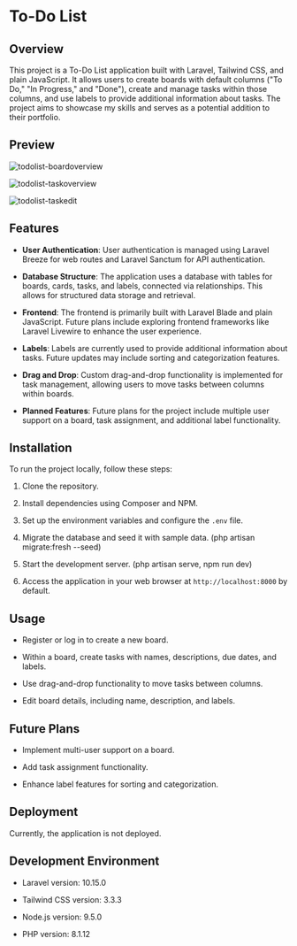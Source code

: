 # To-Do List

## Overview

This project is a To-Do List application built with Laravel, Tailwind CSS, and plain JavaScript. It allows users to create boards with default columns ("To Do," "In Progress," and "Done"), create and manage tasks within those columns, and use labels to provide additional information about tasks. The project aims to showcase my skills and serves as a potential addition to their portfolio.

## Preview

![todolist-boardoverview](https://github.com/KianAcquoy/Todo-list/assets/118724608/fe3b6cb5-ef4d-4002-8bf4-38e251b2a60f)

![todolist-taskoverview](https://github.com/KianAcquoy/Todo-list/assets/118724608/80284baf-d726-4773-b596-4580734acf2f)

![todolist-taskedit](https://github.com/KianAcquoy/Todo-list/assets/118724608/2a91ef6e-5823-4d67-a013-5cfa5fa96e8d)


## Features

- **User Authentication**: User authentication is managed using Laravel Breeze for web routes and Laravel Sanctum for API authentication.

- **Database Structure**: The application uses a database with tables for boards, cards, tasks, and labels, connected via relationships. This allows for structured data storage and retrieval.

- **Frontend**: The frontend is primarily built with Laravel Blade and plain JavaScript. Future plans include exploring frontend frameworks like Laravel Livewire to enhance the user experience.

- **Labels**: Labels are currently used to provide additional information about tasks. Future updates may include sorting and categorization features.

- **Drag and Drop**: Custom drag-and-drop functionality is implemented for task management, allowing users to move tasks between columns within boards.

- **Planned Features**: Future plans for the project include multiple user support on a board, task assignment, and additional label functionality.

## Installation

To run the project locally, follow these steps:

1. Clone the repository.

2. Install dependencies using Composer and NPM.

3. Set up the environment variables and configure the `.env` file.

4. Migrate the database and seed it with sample data. (php artisan migrate:fresh --seed)

5. Start the development server. (php artisan serve, npm run dev)

6. Access the application in your web browser at `http://localhost:8000` by default.

## Usage

- Register or log in to create a new board.

- Within a board, create tasks with names, descriptions, due dates, and labels.

- Use drag-and-drop functionality to move tasks between columns.

- Edit board details, including name, description, and labels.

## Future Plans

- Implement multi-user support on a board.

- Add task assignment functionality.

- Enhance label features for sorting and categorization.

## Deployment

Currently, the application is not deployed.

## Development Environment

- Laravel version: 10.15.0

- Tailwind CSS version: 3.3.3

- Node.js version: 9.5.0

- PHP version: 8.1.12

